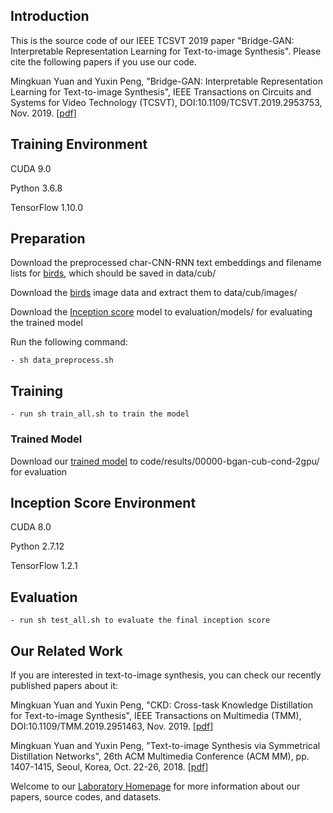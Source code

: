 ## Introduction
This is the source code of our IEEE TCSVT 2019 paper "Bridge-GAN: Interpretable Representation Learning for Text-to-image Synthesis". Please cite the following papers if you use our code.

Mingkuan Yuan and Yuxin Peng, "Bridge-GAN: Interpretable Representation Learning for Text-to-image Synthesis", IEEE Transactions on Circuits and Systems for Video Technology (TCSVT), DOI:10.1109/TCSVT.2019.2953753, Nov. 2019. [[pdf]](http://59.108.48.34/tiki/download_paper.php?fileId=201922)

## Training Environment
CUDA 9.0

Python 3.6.8

TensorFlow 1.10.0

## Preparation
Download the preprocessed char-CNN-RNN text embeddings and filename lists for [birds](https://drive.google.com/open?id=0B3y_msrWZaXLT1BZdVdycDY5TEE), which should be saved in data/cub/

Download the [birds](http://www.vision.caltech.edu/visipedia/CUB-200-2011.html) image data and extract them to data/cub/images/

Download the [Inception score](https://github.com/hanzhanggit/StackGAN-inception-model) model to evaluation/models/ for evaluating the trained model

Run the following command:

    - sh data_preprocess.sh

## Training
    - run sh train_all.sh to train the model
    
### Trained Model
Download our [trained model](https://drive.google.com/open?id=1XD53s2SfJK8KRTSYBA4uQciPQzFZLOLl) to code/results/00000-bgan-cub-cond-2gpu/ for evaluation
    
## Inception Score Environment
CUDA 8.0

Python 2.7.12

TensorFlow 1.2.1

## Evaluation
    - run sh test_all.sh to evaluate the final inception score
    
## Our Related Work
If you are interested in text-to-image synthesis, you can check our recently published papers about it:

Mingkuan Yuan and Yuxin Peng, "CKD: Cross-task Knowledge Distillation for Text-to-image Synthesis", IEEE Transactions on Multimedia (TMM), DOI:10.1109/TMM.2019.2951463, Nov. 2019. [[pdf]](http://59.108.48.34/tiki/download_paper.php?fileId=201920)

Mingkuan Yuan and Yuxin Peng, "Text-to-image Synthesis via Symmetrical Distillation Networks", 26th ACM Multimedia Conference (ACM MM), pp. 1407-1415, Seoul, Korea, Oct. 22-26, 2018. [[pdf]](http://59.108.48.34/tiki/download_paper.php?fileId=201820)

Welcome to our [Laboratory Homepage](http://www.icst.pku.edu.cn/mipl) for more information about our papers, source codes, and datasets.